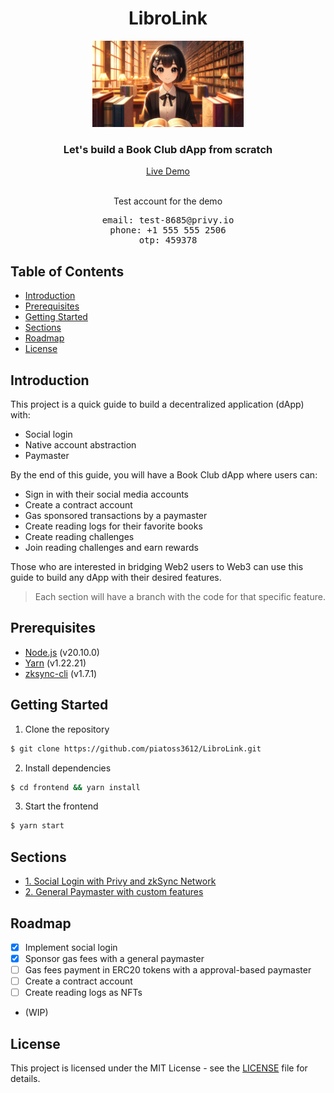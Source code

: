 <div align="center">

<h1>LibroLink</h1>
<img src="./assets/LibroNFT.png" width="48%" alt="LibroLink Logo">
<h3>Let's build a Book Club dApp from scratch</h3>
<a href="https://zk-sync-native-aa-demo.vercel.app/">Live Demo</a>
<br>
<br>
<p>Test account for the demo</p>
<pre>
email: test-8685@privy.io
phone: +1 555 555 2506
otp: 459378</pre>
</div>

## Table of Contents

- [Introduction](#introduction)
- [Prerequisites](#prerequisites)
- [Getting Started](#getting-started)
- [Sections](#sections)
- [Roadmap](#roadmap)
- [License](#license)

## Introduction

This project is a quick guide to build a decentralized application (dApp) with:

- Social login
- Native account abstraction
- Paymaster

By the end of this guide, you will have a Book Club dApp where users can:

- Sign in with their social media accounts
- Create a contract account
- Gas sponsored transactions by a paymaster
- Create reading logs for their favorite books
- Create reading challenges
- Join reading challenges and earn rewards

Those who are interested in bridging Web2 users to Web3 can use this guide to build any dApp with their desired features.

> Each section will have a branch with the code for that specific feature.

## Prerequisites

- [Node.js](https://nodejs.org/en/) (v20.10.0)
- [Yarn](https://yarnpkg.com/getting-started/install) (v1.22.21)
- [zksync-cli](https://docs.zksync.io/build/tooling/zksync-cli/getting-started.html) (v1.7.1)

## Getting Started

1. Clone the repository

```bash
$ git clone https://github.com/piatoss3612/LibroLink.git
```

2. Install dependencies

```bash
$ cd frontend && yarn install
```

3. Start the frontend

```bash
$ yarn start
```

## Sections

- [1. Social Login with Privy and zkSync Network](https://github.com/piatoss3612/LibroLink/tree/01.social-login)
- [2. General Paymaster with custom features](https://github.com/piatoss3612/LibroLink/tree/02.general-paymaster)

## Roadmap

- [x] Implement social login
- [x] Sponsor gas fees with a general paymaster
- [ ] Gas fees payment in ERC20 tokens with a approval-based paymaster
- [ ] Create a contract account
- [ ] Create reading logs as NFTs
- (WIP)

## License

This project is licensed under the MIT License - see the [LICENSE](./LICENSE) file for details.
